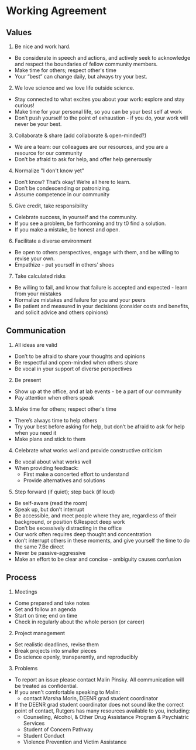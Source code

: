 
# Working Agreement
## Values
1. Be nice and work hard. 
- Be considerate in speech and actions, and actively seek to acknowledge and respect the boundaries of fellow community members.
- Make time for others; respect other's time
- Your “best” can change daily, but always try your best.
2. We love science and we love life outside science. 
- Stay connected to what excites you about your work: explore and stay curious!
- Make time for your personal life, so you can be your best self at work
- Don’t push yourself to the point of exhaustion - if you do, your work will never be your best.
3. Collaborate & share (add collaborate & open-minded?)
- We are a team: our colleagues are our resources, and you are a resource for our community 
- Don’t be afraid to ask for help, and offer help generously
4. Normalize "I don't know yet"
- Don’t know? That’s okay! We’re all here to learn.
- Don’t be condescending or patronizing.
- Assume competence in our community
5. Give credit, take responsibility
- Celebrate success, in yourself and the community.
- If you see a problem, be forthcoming and try t0 find a solution.
- If you make a mistake, be honest and open.
6. Facilitate a diverse environment
- Be open to others perspectives, engage with them, and be willing to revise your own.
- Empathize - put yourself in others’ shoes
7. Take calculated risks
- Be willing to fail, and know that failure is accepted and expected - learn from your mistakes
- Normalize mistakes and failure for you and your peers
- Be patient and measured in your decisions (consider costs and benefits, and solicit advice and others opinions)
## Communication
1. All ideas are valid
- Don’t to be afraid to share your thoughts and opinions
- Be respectful and open-minded when others share
- Be vocal in your support of diverse perspectives
2. Be present
- Show up at the office, and at lab events - be a part of our community
- Pay attention when others speak
3. Make time for others; respect other's time
- There’s always time to help others
- Try your best before asking for help, but don’t be afraid to ask for help when you need it
- Make plans and stick to them
4. Celebrate what works well and provide constructive criticism
- Be vocal about what works well
- When providing feedback:
    - First make a concerted effort to understand
    - Provide alternatives and solutions 
5. Step forward (if quiet); step back (if loud)
- Be self-aware (read the room)
- Speak up, but don’t interrupt 
- Be accessible, and meet people where they are, regardless of their background, or position
6.Respect deep work
- Don’t be excessively distracting in the office
- Our work often requires deep thought and concentration 
- don’t interrupt others in these moments, and give yourself the time to do the same
7.Be direct
- Never be passive-aggressive 
- Make an effort to be clear and concise - ambiguity causes confusion
## Process
1. Meetings
- Come prepared and take notes
- Set and follow an agenda
- Start on time; end on time
- Check in regularly about the whole person (or career)
2. Project management
- Set realistic deadlines, revise them
- Break projects into smaller pieces
- Do science openly, transparently, and reproducibly
3. Problems
- To report an issue please contact Malin Pinsky. All communication will be treated as confidential.
- If you aren't comfortable speaking to Malin: 
    - contact Marsha Morin, DEENR grad student coordinator
- If the DEENR grad student coordinator does not sound like the correct point of contact, Rutgers has many resources available to you, including:
    - Counseling, Alcohol, & Other Drug Assistance Program & Psychiatric Services
    - Student of Concern Pathway
    - Student Conduct
    - Violence Prevention and Victim Assistance
